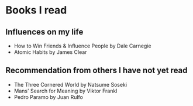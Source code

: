 # Books I read

## Influences on my life

- How to Win Friends & Influence People by Dale Carnegie
- Atomic Habits by James Clear

<!-- - Tao Te Ching by Lao Tzu
- Book of Disquiet by Fernando Pessoa
- In Praise of Shadows by Jun'ichirō Tanizaki
- Centering in Pottery, Poetry, and the Person by M.C. Richards
- The Three-Body Problem Series by Liu Cixin
- Vagabond by Takehiko Inoue -->

<!-- ## Prince Era

I plan to spend the spring and summer in Europe, reading and writing. I finally give myself permission to read philosophy now that I've got some seasoning, and I'm excited to see what I can learn from the lense of my own life.

- Nausea by Jean-Paul Sartre
- Being and Nothingness by Jean-Paul Sartre
- The Unbearable Lightness of Being by Milan Kundera
- The Stranger by Albert Camus
- Burnout Society by Byung Chul Han -->

<!-- ## Highlights -->

<!-- - Tao Te Ching by Lao Tzu
- The Book of Tea by Kakuzō Okakura
- In Praise of Shadows by Jun'ichirō Tanizaki
- Centering in Pottery, Poetry, and the Person by M.C. Richards
- The Will to Change by bell hooks
- Psychopolitics by Byung Chul Han
- Existentialism is a Humanism by Sartre
- China in Ten Words by Yu Hua
- More than Human by Dazai
- The Three-Body Problem Series by Liu Cixin
- Exhalation by Ted Chiang
- Paper Menagerie by Ken Liu
- Vagabond by Takehiko Inoue
- Works of Rumi, Ren Hang, and Basho -->

## Recommendation from others I have not yet read

- The Three Cornered World by Natsume Soseki
- Mans' Search for Meaning by Viktor Frankl
- Pedro Paramo by Juan Rulfo

